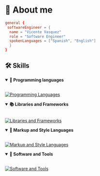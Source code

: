 
# 📜 About me

```hyprland.conf
general {
 softwareEngineer = {
  name = "Vicente Vasquez"
  role = "Software Engineer"
  spokenLanguages = ["Spanish", "English"]
  }
}
```

## 🛠️ Skills 

<details open>
  <summary><b>📌 Programming languages</b></summary>
  <br>

[![Programming Languages](https://skillicons.dev/icons?i=js,typescript,python)](https://skillicons.dev)
</details>

<details open>
  <summary><b>📚 Libraries and Frameworks</b></summary>
  <br>

[![Libraries and Frameworks](https://skillicons.dev/icons?i=django,vue,react,tailwind)](https://skillicons.dev)
</details>

<details open>
  <summary><b>🎨 Markup and Style Languages</b></summary>
  <br>

[![Markup and Style Languages](https://skillicons.dev/icons?i=html,css,markdown)](https://skillicons.dev)
</details>

<details open>
  <summary><b>🔧 Software and Tools</b></summary>
  <br>

[![Software and Tools](https://skillicons.dev/icons?i=vscode,figma,github,obsidian,arch,debian)](https://skillicons.dev)
</details>

